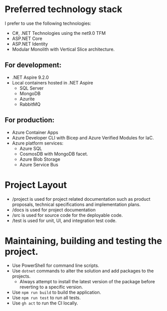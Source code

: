 # Preferred technology stack

I prefer to use the following technologies:

* C#, .NET Technologies using the net9.0 TFM
* ASP.NET Core
* ASP.NET Identity
* Modular Monolith with Vertical Slice architecture.

## For development:

* .NET Aspire 9.2.0
* Local containers hosted in .NET Aspire
    * SQL Server
    * MongoDB
    * Azurite
    * RabbitMQ

## For production:

* Azure Container Apps
* Azure Developer CLI with Bicep and Azure Verified Modules for IaC.
* Azure platform services:
    * Azure SQL
    * CosmosDB with MongoDB facet.
    * Azure Blob Storage
    * Azure Service Bus

# Project Layout

* /project is used for project related documentation such as product proposals, technical specifications and implementation plans.
* /docs is used for project documentation
* /src is used for source code for the deployable code.
* /test is used for unit, UI, and integration test code.

# Maintaining, building and testing the project.

* Use PowerShell for command line scripts.
* Use `dotnet` commands to alter the solution and add packages to the projects.
    * Always attempt to install the latest version of the package before reverting to a specific version.
* Use `npm run build` to build the application.
* Use `npm run test` to run all tests.
* Use `gh act` to run the CI locally.
